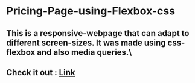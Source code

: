 # Pricing-Page-using-Flexbox-css
## This is a responsive-webpage that can adapt to different screen-sizes. It was made using css-flexbox and also media queries.\
## Check it out : [Link](https://vamsi-2001.github.io/Pricing-Page-using-Flexbox-css/)
